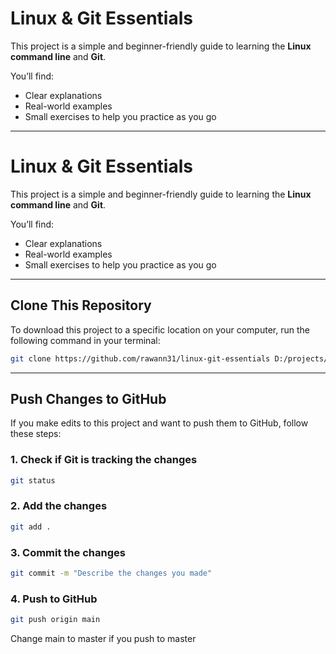 # Linux & Git Essentials

This project is a simple and beginner-friendly guide to learning the **Linux command line** and **Git**.  


You’ll find:
- Clear explanations  
- Real-world examples  
- Small exercises to help you practice as you go  

---

# Linux & Git Essentials

This project is a simple and beginner-friendly guide to learning the **Linux command line** and **Git**.

You’ll find:
- Clear explanations  
- Real-world examples  
- Small exercises to help you practice as you go  

---

## Clone This Repository

To download this project to a specific location on your computer, run the following command in your terminal:

```bash
git clone https://github.com/rawann31/linux-git-essentials D:/projects/linux-git-essentials
```

---

## Push Changes to GitHub

If you make edits to this project and want to push them to GitHub, follow these steps:

### 1. Check if Git is tracking the changes

```bash
git status
```

### 2. Add the changes

```bash
git add .
```

### 3. Commit the changes

```bash
git commit -m "Describe the changes you made"
```

### 4. Push to GitHub

```bash
git push origin main
```
Change main to master if you push to master